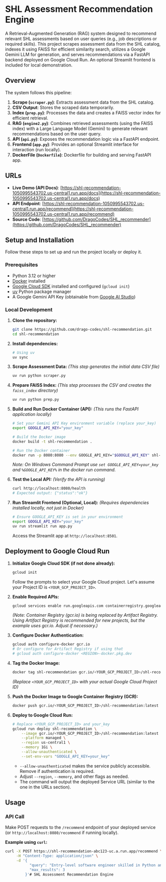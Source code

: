# SHL Assessment Recommendation Engine

A Retrieval-Augmented Generation (RAG) system designed to recommend relevant SHL assessments based on user queries (e.g., job descriptions or required skills). This project scrapes assessment data from the SHL catalog, indexes it using FAISS for efficient similarity search, utilizes a Google Gemini LLM for generation, and serves recommendations via a FastAPI backend deployed on Google Cloud Run. An optional Streamlit frontend is included for local demonstration.

## Overview

The system follows this pipeline:

1.  **Scrape (`scraper.py`)**: Extracts assessment data from the SHL catalog.
2.  **CSV Output**: Stores the scraped data temporarily.
3.  **Index (`prep.py`)**: Processes the data and creates a FAISS vector index for efficient retrieval.
4.  **RAG (`engine2.py`)**: Combines retrieved assessments (using the FAISS index) with a Large Language Model (Gemini) to generate relevant recommendations based on the user query.
5.  **API (`api.py`)**: Exposes the recommendation logic via a FastAPI endpoint.
6.  **Frontend (`app.py`)**: Provides an optional Streamlit interface for interaction (run locally).
7.  **DockerFile (`Dockerfile`)**: Dockerfile for building and serving FastAPI app.

## URLs

*   **Live Demo (API Docs)**: [https://shl-recommendation-1050995543702.us-central1.run.app/docs](https://shl-recommendation-1050995543702.us-central1.run.app/docs)
*   **API Endpoint**: [https://shl-recommendation-1050995543702.us-central1.run.app/recommend](https://shl-recommendation-1050995543702.us-central1.run.app/recommend)
*   **Source Code**: [https://github.com/DragoCodes/SHL_recommender](https://github.com/DragoCodes/SHL_recommender)

## Setup and Installation

Follow these steps to set up and run the project locally or deploy it.

### Prerequisites

*   Python 3.12 or higher
*   [Docker](https://docs.docker.com/get-docker/) installed
*   [Google Cloud SDK](https://cloud.google.com/sdk/docs/install) installed and configured (`gcloud init`)
*   [uv](https://github.com/astral-sh/uv) Python package manager
*   A Google Gemini API Key (obtainable from [Google AI Studio](https://aistudio.google.com/app/apikey))

### Local Development

1.  **Clone the repository:**
    ```bash
    git clone https://github.com/drago-codes/shl-recommendation.git
    cd shl-recommendation
    ```

2.  **Install dependencies:**
    ```bash
    # Using uv
    uv sync
    ```

3.  **Scrape Assessment Data:**
    *(This step generates the initial data CSV file)*
    ```bash
    uv run python scraper.py
    ```

4.  **Prepare FAISS Index:**
    *(This step processes the CSV and creates the `faiss_index` directory)*
    ```bash
    uv run python prep.py
    ```

5.  **Build and Run Docker Container (API):**
    *(This runs the FastAPI application locally)*
    ```bash
    # Set your Gemini API Key environment variable (replace your_key)
    export GOOGLE_API_KEY="your_key"

    # Build the Docker image
    docker build -t shl-recommendation .

    # Run the Docker container
    docker run -p 8080:8080 --env GOOGLE_API_KEY="$GOOGLE_API_KEY" shl-recommendation
    ```
    *Note: On Windows Command Prompt use `set GOOGLE_API_KEY=your_key` and `%GOOGLE_API_KEY%` in the docker run command.*

6.  **Test the Local API:**
    *(Verify the API is running)*
    ```bash
    curl http://localhost:8080/health
    # Expected output: {"status":"ok"}
    ```

7.  **Run Streamlit Frontend (Optional, Local):**
    *(Requires dependencies installed locally, not just in Docker)*
    ```bash
    # Ensure GOOGLE_API_KEY is set in your environment
    export GOOGLE_API_KEY="your_key"
    uv run streamlit run app.py
    ```
    Access the Streamlit app at `http://localhost:8501`.

## Deployment to Google Cloud Run

1.  **Initialize Google Cloud SDK (if not done already):**
    ```bash
    gcloud init
    ```
    Follow the prompts to select your Google Cloud project. Let's assume your Project ID is `<YOUR_GCP_PROJECT_ID>`.

2.  **Enable Required APIs:**
    ```bash
    gcloud services enable run.googleapis.com containerregistry.googleapis.com artifactregistry.googleapis.com
    ```
    *(Note: Container Registry (gcr.io) is being replaced by Artifact Registry. Using Artifact Registry is recommended for new projects, but the example uses gcr.io. Adjust if necessary.)*

3.  **Configure Docker Authentication:**
    ```bash
    gcloud auth configure-docker gcr.io
    # Or configure for Artifact Registry if using that
    # gcloud auth configure-docker <REGION>-docker.pkg.dev
    ```

4.  **Tag the Docker Image:**
    ```bash
    docker tag shl-recommendation gcr.io/<YOUR_GCP_PROJECT_ID>/shl-recommendation:latest
    ```
    *(Replace `<YOUR_GCP_PROJECT_ID>` with your actual Google Cloud Project ID)*

5.  **Push the Docker Image to Google Container Registry (GCR):**
    ```bash
    docker push gcr.io/<YOUR_GCP_PROJECT_ID>/shl-recommendation:latest
    ```

6.  **Deploy to Google Cloud Run:**
    ```bash
    # Replace <YOUR_GCP_PROJECT_ID> and your_key
    gcloud run deploy shl-recommendation \
        --image gcr.io/<YOUR_GCP_PROJECT_ID>/shl-recommendation:latest \
        --platform managed \
        --region us-central1 \
        --memory 1Gi \
        --allow-unauthenticated \
        --set-env-vars "GOOGLE_API_KEY=your_key"
    ```
    *   `--allow-unauthenticated` makes the service publicly accessible. Remove if authentication is required.
    *   Adjust `--region`, `--memory`, and other flags as needed.
    *   The command will output the deployed Service URL (similar to the one in the URLs section).

## Usage

### API Call

Make POST requests to the `/recommend` endpoint of your deployed service (or `http://localhost:8080/recommend` if running locally).

**Example using `curl`:**

```bash
curl -X POST https://shl-recommendation-abc123-uc.a.run.app/recommend \
     -H "Content-Type: application/json" \
     -d '{
           "query": "Entry-level software engineer skilled in Python and teamwork",
           "max_results": 3
         }'# SHL Assessment Recommendation Engine
